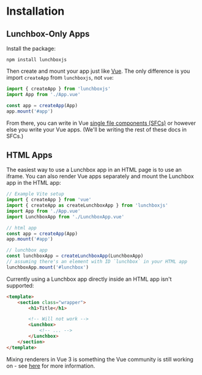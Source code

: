 # Installation

## Lunchbox-Only Apps

Install the package:

`npm install lunchboxjs`

Then create and mount your app just like [Vue](https://v3.vuejs.org/guide/instance.html#creating-an-application-instance). The only difference is you import `createApp` from `lunchboxjs`, not `vue`:

```js
import { createApp } from 'lunchboxjs'
import App from './App.vue'

const app = createApp(App)
app.mount('#app')
```

From there, you can write in Vue [single file components (SFCs)](https://v3.vuejs.org/guide/single-file-component.html#single-file-components) or however else you write your Vue apps. (We'll be writing the rest of these docs in SFCs.)

## HTML Apps

The easiest way to use a Lunchbox app in an HTML page is to use an iframe. You can also render Vue apps separately and mount the Lunchbox app in the HTML app:

```js
// Example Vite setup
import { createApp } from 'vue'
import { createApp as createLunchboxApp } from 'lunchboxjs'
import App from './App.vue'
import LunchboxApp from './LunchboxApp.vue'

// html app
const app = createApp(App)
app.mount('#app')

// lunchbox app
const lunchboxApp = createLunchboxApp(LunchboxApp)
// assuming there's an element with ID `lunchbox` in your HTML app
lunchboxApp.mount('#lunchbox')
```

Currently using a Lunchbox app directly inside an HTML app isn't supported:

```html
<template>
    <section class="wrapper">
        <h1>Title</h1>

        <!-- Will not work -->
        <Lunchbox>
            <!-- ... -->
        </Lunchbox>
    </section>
</template>
```

Mixing renderers in Vue 3 is something the Vue community is still working on - see [here](https://github.com/vuejs/vue-loader/pull/1645) for more information.
